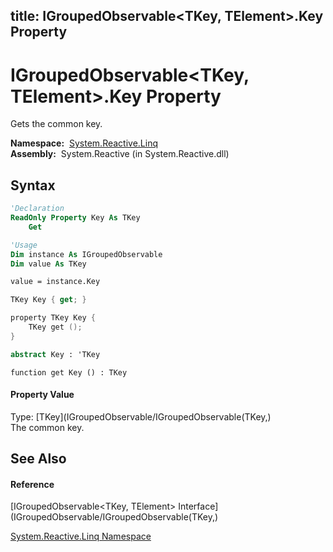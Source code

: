 title: IGroupedObservable<TKey, TElement>.Key Property
---
# IGroupedObservable\<TKey, TElement\>.Key Property

Gets the common key.

**Namespace:**  [System.Reactive.Linq](System.Reactive.Linq/System.Reactive.Linq)  
**Assembly:**  System.Reactive (in System.Reactive.dll)

## Syntax

```vb
'Declaration
ReadOnly Property Key As TKey
    Get
```

```vb
'Usage
Dim instance As IGroupedObservable
Dim value As TKey

value = instance.Key
```

```csharp
TKey Key { get; }
```

```c++
property TKey Key {
    TKey get ();
}
```

```fsharp
abstract Key : 'TKey
```

```jscript
function get Key () : TKey
```

#### Property Value

Type: [TKey](IGroupedObservable/IGroupedObservable(TKey,)  
The common key.

## See Also

#### Reference

[IGroupedObservable\<TKey, TElement\> Interface](IGroupedObservable/IGroupedObservable(TKey,)

[System.Reactive.Linq Namespace](System.Reactive.Linq/System.Reactive.Linq)





